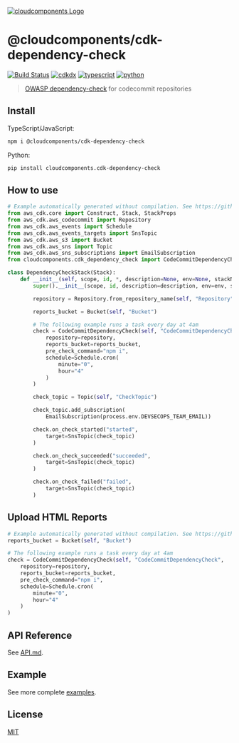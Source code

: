 [![cloudcomponents Logo](https://raw.githubusercontent.com/cloudcomponents/cdk-constructs/master/logo.png)](https://github.com/cloudcomponents/cdk-constructs)

# @cloudcomponents/cdk-dependency-check

[![Build Status](https://travis-ci.org/cloudcomponents/cdk-constructs.svg?branch=master)](https://travis-ci.org/cloudcomponents/cdk-constructs)
[![cdkdx](https://img.shields.io/badge/buildtool-cdkdx-blue.svg)](https://github.com/hupe1980/cdkdx)
[![typescript](https://img.shields.io/badge/jsii-typescript-blueviolet.svg)](https://www.npmjs.com/package/@cloudcomponents/cdk-dependency-check)
[![python](https://img.shields.io/badge/jsii-python-blueviolet.svg)](https://pypi.org/project/cloudcomponents.cdk-dependency-check/)

> [OWASP dependency-check](https://owasp.org/www-project-dependency-check/) for codecommit repositories

## Install

TypeScript/JavaScript:

```bash
npm i @cloudcomponents/cdk-dependency-check
```

Python:

```bash
pip install cloudcomponents.cdk-dependency-check
```

## How to use

```python
# Example automatically generated without compilation. See https://github.com/aws/jsii/issues/826
from aws_cdk.core import Construct, Stack, StackProps
from aws_cdk.aws_codecommit import Repository
from aws_cdk.aws_events import Schedule
from aws_cdk.aws_events_targets import SnsTopic
from aws_cdk.aws_s3 import Bucket
from aws_cdk.aws_sns import Topic
from aws_cdk.aws_sns_subscriptions import EmailSubscription
from cloudcomponents.cdk_dependency_check import CodeCommitDependencyCheck

class DependencyCheckStack(Stack):
    def __init__(self, scope, id, *, description=None, env=None, stackName=None, tags=None, synthesizer=None, terminationProtection=None, analyticsReporting=None):
        super().__init__(scope, id, description=description, env=env, stackName=stackName, tags=tags, synthesizer=synthesizer, terminationProtection=terminationProtection, analyticsReporting=analyticsReporting)

        repository = Repository.from_repository_name(self, "Repository", process.env.REPOSITORY_NAME)

        reports_bucket = Bucket(self, "Bucket")

        # The following example runs a task every day at 4am
        check = CodeCommitDependencyCheck(self, "CodeCommitDependencyCheck",
            repository=repository,
            reports_bucket=reports_bucket,
            pre_check_command="npm i",
            schedule=Schedule.cron(
                minute="0",
                hour="4"
            )
        )

        check_topic = Topic(self, "CheckTopic")

        check_topic.add_subscription(
            EmailSubscription(process.env.DEVSECOPS_TEAM_EMAIL))

        check.on_check_started("started",
            target=SnsTopic(check_topic)
        )

        check.on_check_succeeded("succeeded",
            target=SnsTopic(check_topic)
        )

        check.on_check_failed("failed",
            target=SnsTopic(check_topic)
        )
```

## Upload HTML Reports

```python
# Example automatically generated without compilation. See https://github.com/aws/jsii/issues/826
reports_bucket = Bucket(self, "Bucket")

# The following example runs a task every day at 4am
check = CodeCommitDependencyCheck(self, "CodeCommitDependencyCheck",
    repository=repository,
    reports_bucket=reports_bucket,
    pre_check_command="npm i",
    schedule=Schedule.cron(
        minute="0",
        hour="4"
    )
)
```

## API Reference

See [API.md](https://github.com/cloudcomponents/cdk-constructs/tree/master/packages/cdk-dependency-check/API.md).

## Example

See more complete [examples](https://github.com/cloudcomponents/cdk-constructs/tree/master/examples).

## License

[MIT](https://github.com/cloudcomponents/cdk-constructs/tree/master/packages/cdk-dependency-check/LICENSE)
